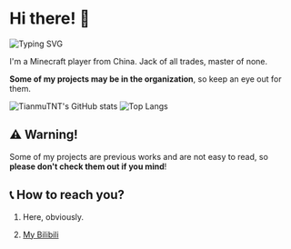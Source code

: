 # Hi there! 👋
![Typing SVG](https://readme-typing-svg.demolab.com?font=Fira+Code&duration=3000&pause=1000&vCenter=true&width=270&height=20&lines=print(%22Hello%2C+World!%22))

I'm a Minecraft player from China. Jack of all trades, master of none.

**Some of my projects may be in the organization**, so keep an eye out for them.

![TianmuTNT's GitHub stats](https://rms.skymc.ink/api?username=TianmuTNT&show_icons=true)
![Top Langs](https://rms.skymc.ink/api/top-langs/?username=TianmuTNT&layout=donut&size_weight=0.5&count_weight=0.5)

## ⚠ Warning!
Some of my projects are previous works and are not easy to read, so **please don't check them out if you mind**!

## 📞 How to reach you?
1. Here, obviously.

2. [My Bilibili](https://space.bilibili.com/1674232182)
